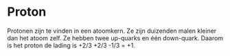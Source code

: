 # Proton

Protonen zijn te vinden in een atoomkern. Ze zijn duizenden malen kleiner dan
het atoom zelf. Ze hebben twee up-quarks en één down-quark. Daarom is het proton
de lading is +2/3 +2/3 -1/3 = +1.
